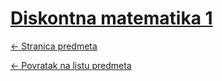 # [Diskontna matematika 1](https://www.github.com/studosi-fer/DISMAT1)
[<- Stranica predmeta](https://www.fer.unizg.hr/predmet/dismat1)

[<- Povratak na listu predmeta](https://www.github.com/studosi/FER)
